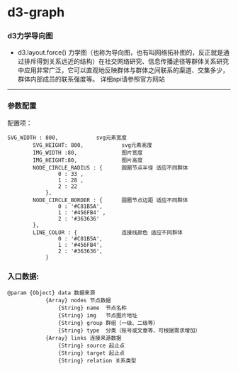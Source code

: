 # d3-graph 
### d3力学导向图
  * d3.layout.force() 力学图（也称为导向图，也有叫网络拓补图的，反正就是通过排斥得到关系远近的结构）在社交网络研究、信息传播途径等群体关系研究中应用非常广泛，它可以直观地反映群体与群体之间联系的渠道、交集多少，群体内部成员的联系强度等。
详细api请参照官方网站
------
### 参数配置
配置项：

    SVG_WIDTH : 800,            svg元素宽度
            SVG_HEIGHT: 800,            svg元素高度
            IMG_WIDTH :80,              图片宽度
            IMG_HEIGHT:80,              图片高度  
            NODE_CIRCLE_RADIUS : {      圆圈节点半径 适应不同群体
                    0 : 33 ,
                    1 : 28 ,
                    2 : 22
                },
            NODE_CIRCLE_BORDER : {      圆圈节点边距 适应不同群体
                    0 : '#C81B5A',
                    1 : '#456FB4' ,
                    2 : '#363636'
            },
            LINE_COLOR : {              连接线颜色 适应不同群体
                    0 : '#C81B5A',
                    1 : '#456FB4',
                    2 : '#363636',
                }
### 入口数据:
    @param {Object} data 数据来源
                {Array} nodes 节点数据
                    {String} name  节点名称
                    {String} img   节点图片地址
                    {String} group 群组（一级、二级等）
                    {String} type  分类（账号或文章等、可根据需求增加）
                {Array} links 连接来源数据
                    {String} source 起止点  
                    {String} target 起止点 
                    {String} relation 关系类型 
